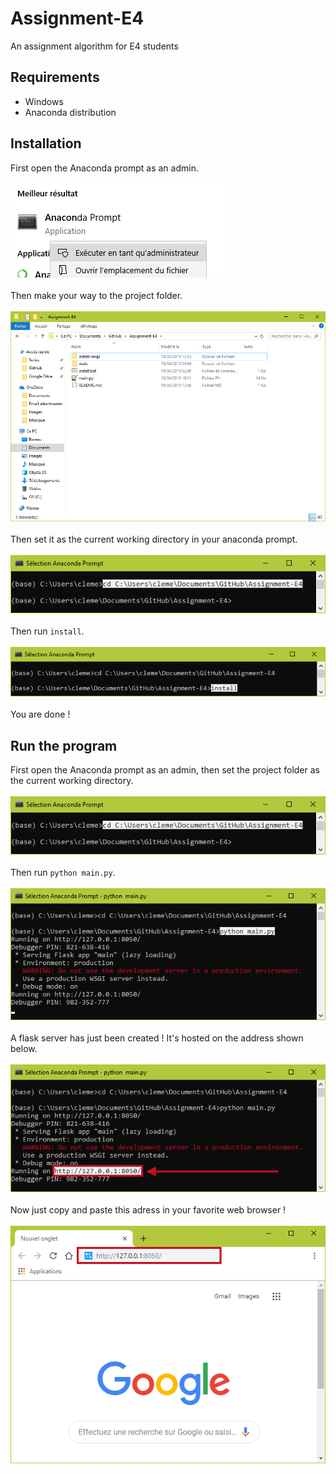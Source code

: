 ﻿# Assignment-E4
An assignment algorithm for E4 students
## Requirements
- Windows
- Anaconda distribution
## Installation
First open the Anaconda prompt as an admin.\
\
![Anaconda prompt as admin](install-imgs/prompt.png)
\
\
Then make your way to the project folder.\
\
![Project folder](install-imgs/project-folder.png)
\
\
Then set it as the current working directory in your anaconda prompt.\
\
![Current working directory](install-imgs/set-current-dir.png)
\
\
Then run ```install```.\
\
![Install command](install-imgs/install-cmd.png)
\
\
You are done !
## Run the program
First open the Anaconda prompt as an admin, then set the project folder as the current working directory.\
\
![Current working directory](install-imgs/set-current-dir.png)
\
\
Then run ```python main.py```.\
\
![Run main](install-imgs/run-main.png)
\
\
A flask server has just been created ! It's hosted on the address shown below.\
\
![Server adress](install-imgs/get-addr.png)
\
\
Now just copy and paste this adress in your favorite web browser !\
\
![Browser](install-imgs/browser.png)
